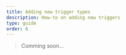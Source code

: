 ```yaml
---
title: Adding new trigger types
description: How-to on adding new triggers
type: guide
order: 6
---
```



> Comming soon...